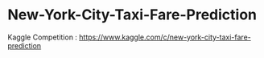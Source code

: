 # New-York-City-Taxi-Fare-Prediction
Kaggle Competition : https://www.kaggle.com/c/new-york-city-taxi-fare-prediction